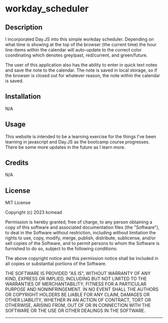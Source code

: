 # workday_scheduler

## Description

I incorporated Day.JS into this simple workday scheduler.  Depending on what time is showing at the top of the browser (the current time) the hour line-items within the calendar will auto-update to the correct color coordinating which denotes grey/past, red/current, and green/future.

The user of this application also has the ability to enter in quick text notes and save the note to the calendar.  The note is saved in local storage, so if the browser is closed out for whatever reason, the note within the calendar is saved. 
## Installation

N/A

## Usage

This website is intended to be a learning exercise for the things I've been learning in javascript and Day.JS as the bootcamp course progresses.  There be some more updates in the future as I learn more.

## Credits

N/A

## License

MIT License

Copyright (c) 2023 kcmead

Permission is hereby granted, free of charge, to any person obtaining a copy
of this software and associated documentation files (the "Software"), to deal
in the Software without restriction, including without limitation the rights
to use, copy, modify, merge, publish, distribute, sublicense, and/or sell
copies of the Software, and to permit persons to whom the Software is
furnished to do so, subject to the following conditions:

The above copyright notice and this permission notice shall be included in all
copies or substantial portions of the Software.

THE SOFTWARE IS PROVIDED "AS IS", WITHOUT WARRANTY OF ANY KIND, EXPRESS OR
IMPLIED, INCLUDING BUT NOT LIMITED TO THE WARRANTIES OF MERCHANTABILITY,
FITNESS FOR A PARTICULAR PURPOSE AND NONINFRINGEMENT. IN NO EVENT SHALL THE
AUTHORS OR COPYRIGHT HOLDERS BE LIABLE FOR ANY CLAIM, DAMAGES OR OTHER
LIABILITY, WHETHER IN AN ACTION OF CONTRACT, TORT OR OTHERWISE, ARISING FROM,
OUT OF OR IN CONNECTION WITH THE SOFTWARE OR THE USE OR OTHER DEALINGS IN THE
SOFTWARE.

---

